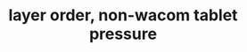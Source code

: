---
title: 'layer order, non-wacom tablet pressure'
redirect_to:
  - 'https://discuss.pencil2d.org/t/layer-order-non-wacom-tablet-pressure/544'
---